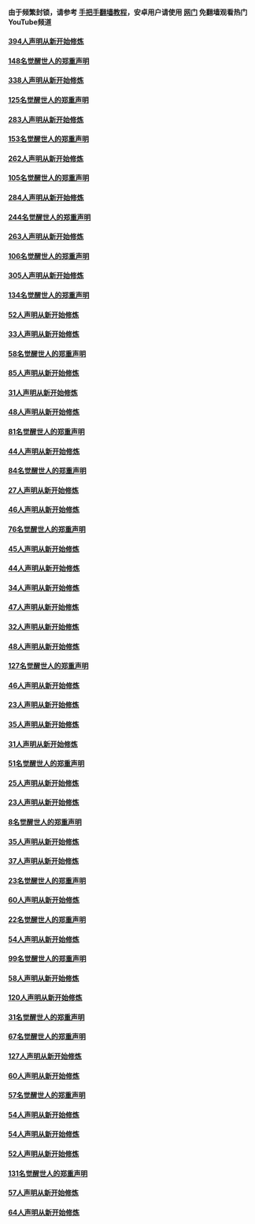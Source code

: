 #### 由于频繁封锁，请参考 [手把手翻墙教程](https://github.com/gfw-breaker/guides/wiki/)，安卓用户请使用 [网门](https://github.com/gfw-breaker/nogfw/blob/master/dl.md?t=05080101) 免翻墙观看热门YouTube频道 

#### [394人声明从新开始修炼](../pages/91/423914.md?t=05080101) 

#### [148名觉醒世人的郑重声明](../pages/91/423913.md?t=05080101) 

#### [338人声明从新开始修炼](../pages/91/423540.md?t=05080101) 

#### [125名觉醒世人的郑重声明](../pages/91/423539.md?t=05080101) 

#### [283人声明从新开始修炼](../pages/91/423296.md?t=05080101) 

#### [153名觉醒世人的郑重声明](../pages/91/423295.md?t=05080101) 

#### [262人声明从新开始修炼](../pages/91/423004.md?t=05080101) 

#### [105名觉醒世人的郑重声明](../pages/91/423003.md?t=05080101) 

#### [284人声明从新开始修炼](../pages/91/422707.md?t=05080101) 

#### [244名觉醒世人的郑重声明](../pages/91/422706.md?t=05080101) 

#### [263人声明从新开始修炼](../pages/91/422553.md?t=05080101) 

#### [106名觉醒世人的郑重声明](../pages/91/422552.md?t=05080101) 

#### [305人声明从新开始修炼](../pages/91/422153.md?t=05080101) 

#### [134名觉醒世人的郑重声明](../pages/91/422152.md?t=05080101) 

#### [52人声明从新开始修炼](../pages/91/421846.md?t=05080101) 

#### [33人声明从新开始修炼](../pages/91/421804.md?t=05080101) 

#### [58名觉醒世人的郑重声明](../pages/91/421845.md?t=05080101) 

#### [85人声明从新开始修炼](../pages/91/421769.md?t=05080101) 

#### [31人声明从新开始修炼](../pages/91/421763.md?t=05080101) 

#### [48人声明从新开始修炼](../pages/91/421605.md?t=05080101) 

#### [81名觉醒世人的郑重声明](../pages/91/421656.md?t=05080101) 

#### [44人声明从新开始修炼](../pages/91/421544.md?t=05080101) 

#### [84名觉醒世人的郑重声明](../pages/91/421543.md?t=05080101) 

#### [27人声明从新开始修炼](../pages/91/421465.md?t=05080101) 

#### [46人声明从新开始修炼](../pages/91/421454.md?t=05080101) 

#### [76名觉醒世人的郑重声明](../pages/91/421453.md?t=05080101) 

#### [45人声明从新开始修炼](../pages/91/421452.md?t=05080101) 

#### [44人声明从新开始修炼](../pages/91/421422.md?t=05080101) 

#### [34人声明从新开始修炼](../pages/91/421322.md?t=05080101) 

#### [47人声明从新开始修炼](../pages/91/421264.md?t=05080101) 

#### [32人声明从新开始修炼](../pages/91/421225.md?t=05080101) 

#### [48人声明从新开始修炼](../pages/91/421202.md?t=05080101) 

#### [127名觉醒世人的郑重声明](../pages/91/421224.md?t=05080101) 

#### [46人声明从新开始修炼](../pages/91/421203.md?t=05080101) 

#### [23人声明从新开始修炼](../pages/91/421138.md?t=05080101) 

#### [35人声明从新开始修炼](../pages/91/421122.md?t=05080101) 

#### [31人声明从新开始修炼](../pages/91/421081.md?t=05080101) 

#### [51名觉醒世人的郑重声明](../pages/91/421080.md?t=05080101) 

#### [25人声明从新开始修炼](../pages/91/421020.md?t=05080101) 

#### [23人声明从新开始修炼](../pages/91/420884.md?t=05080101) 

#### [8名觉醒世人的郑重声明](../pages/91/420883.md?t=05080101) 

#### [35人声明从新开始修炼](../pages/91/420809.md?t=05080101) 

#### [37人声明从新开始修炼](../pages/91/420766.md?t=05080101) 

#### [23名觉醒世人的郑重声明](../pages/91/420765.md?t=05080101) 

#### [60人声明从新开始修炼](../pages/91/420727.md?t=05080101) 

#### [22名觉醒世人的郑重声明](../pages/91/420726.md?t=05080101) 

#### [54人声明从新开始修炼](../pages/91/420529.md?t=05080101) 

#### [99名觉醒世人的郑重声明](../pages/91/420528.md?t=05080101) 

#### [58人声明从新开始修炼](../pages/91/420198.md?t=05080101) 

#### [120人声明从新开始修炼](../pages/91/420141.md?t=05080101) 

#### [31名觉醒世人的郑重声明](../pages/91/420197.md?t=05080101) 

#### [67名觉醒世人的郑重声明](../pages/91/420140.md?t=05080101) 

#### [127人声明从新开始修炼](../pages/91/420082.md?t=05080101) 

#### [60人声明从新开始修炼](../pages/91/420081.md?t=05080101) 

#### [57名觉醒世人的郑重声明](../pages/91/420080.md?t=05080101) 

#### [54人声明从新开始修炼](../pages/91/419533.md?t=05080101) 

#### [54人声明从新开始修炼](../pages/91/419532.md?t=05080101) 

#### [52人声明从新开始修炼](../pages/91/419531.md?t=05080101) 

#### [131名觉醒世人的郑重声明](../pages/91/419530.md?t=05080101) 

#### [57人声明从新开始修炼](../pages/91/419430.md?t=05080101) 

#### [64人声明从新开始修炼](../pages/91/419429.md?t=05080101) 

